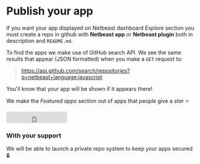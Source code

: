 # Publish your app

If you want your app displayed on Netbeast dashboard _Explore_ section you must create a repo in github with **Netbeast app** or **Netbeast plugin** both in description and `README.md`.

To find the apps we make use of GitHub search API. We see the same results that appear (JSON formatted) when you make a `GET` request to:
> https://api.github.com/search/repositories?q=netbeast+language:javascript

You'll know that your app will be shown if it appears there!

We make the _Featured apps_ section out of apps that people give a _star_ :star:

<iframe src="https://ghbtns.com/github-btn.html?user=netbeast&repo=dashboard&type=star&count=true&size=large" frameborder="0" scrolling="0" width="160px" height="30px"></iframe>

### With your support
We will be able to launch a private repo system to keep your apps secured :lock:
